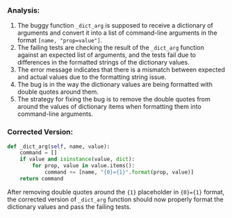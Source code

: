 ### Analysis:
1. The buggy function `_dict_arg` is supposed to receive a dictionary of arguments and convert it into a list of command-line arguments in the format `[name, "prop=value"]`.
2. The failing tests are checking the result of the `_dict_arg` function against an expected list of arguments, and the tests fail due to differences in the formatted strings of the dictionary values.
3. The error message indicates that there is a mismatch between expected and actual values due to the formatting string issue.
4. The bug is in the way the dictionary values are being formatted with double quotes around them.
5. The strategy for fixing the bug is to remove the double quotes from around the values of dictionary items when formatting them into command-line arguments.

### Corrected Version:
```python
def _dict_arg(self, name, value):
    command = []
    if value and isinstance(value, dict):
        for prop, value in value.items():
            command += [name, "{0}={1}".format(prop, value)]
    return command
```

After removing double quotes around the `{1}` placeholder in `{0}={1}` format, the corrected version of `_dict_arg` function should now properly format the dictionary values and pass the failing tests.